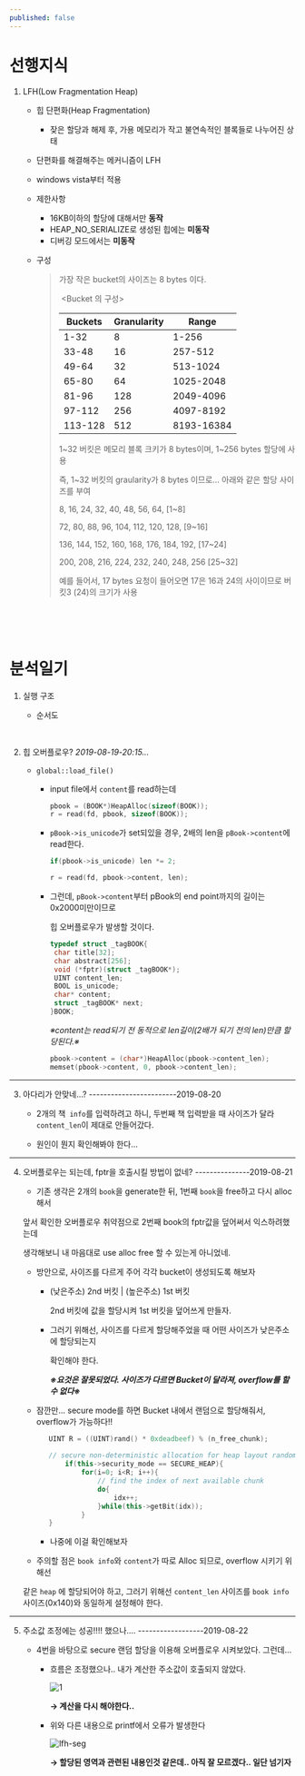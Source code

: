 ```yaml
---
published: false
---
```






# 선행지식

1. LFH(Low Fragmentation Heap)

   - 힙 단편화(Heap Fragmentation)

     - 잦은 할당과 해제 후, 가용 메모리가 작고 불연속적인 블록들로 나누어진 상태
     
   - 단편화를 해결해주는 메커니즘이 LFH
   
   - windows vista부터 적용
   
   - 제한사항
   
     - 16KB이하의 할당에 대해서만 **동작**
     - HEAP_NO_SERIALIZE로 생성된 힙에는 **미동작**
     - 디버깅 모드에서는 **미동작**
   
   - 구성
   
     >가장 작은 bucket의 사이즈는 8 bytes 이다.
     >
     >
     >
     >​			<Bucket 의 구성>
     >
     >| **Buckets** | **Granularity** | **Range**  |
     >| ----------- | --------------- | ---------- |
     >| 1-32        | 8               | 1-256      |
     >| 33-48       | 16              | 257-512    |
     >| 49-64       | 32              | 513-1024   |
     >| 65-80       | 64              | 1025-2048  |
     >| 81-96       | 128             | 2049-4096  |
     >| 97-112      | 256             | 4097-8192  |
     >| 113-128     | 512             | 8193-16384 |
     >
     >
     >
     >1~32 버킷은 메모리 블록 크키가 8 bytes이며, 1~256 bytes 할당에 사용
     >
     >
     >
     >즉, 1~32 버킷의 graularity가 8 bytes 이므로... 아래와 같은 할당 사이즈를 부여
     >
     >
     >
     >8, 16, 24, 32, 40, 48, 56, 64, 				[1~8]
     >
     >72, 80, 88, 96, 104, 112, 120, 128, 			[9~16]
     >
     >136, 144, 152, 160, 168, 176, 184, 192, 		[17~24]
     >
     >200, 208, 216, 224, 232, 240, 248, 256			[25~32]
     >
     >
     >
     >예를 들어서, 17 bytes 요청이 들어오면 17은 16과 24의 사이이므로 버킷3 (24)의 크기가 사용



<br>

<br>

<br>

# 분석일기

1. 실행 구조

   - 순서도

     <br>

1. 힙 오버플로우?              *2019-08-19-20:15...*
   - `global::load_file()`
     
     - input file에서 `content`를 read하는데 
     
       ```cpp
       pbook = (BOOK*)HeapAlloc(sizeof(BOOK));		
       r = read(fd, pbook, sizeof(BOOK));
       ```
     
     - `pBook->is_unicode`가 set되있을 경우, 2배의 len을 `pBook->content`에 read한다.
     
       ```cpp
       if(pbook->is_unicode) len *= 2;
       
       r = read(fd, pbook->content, len);
       ```
     
     - 그런데, `pBook->content`부터 pBook의 end point까지의 길이는 0x2000미만이므로
     
       힙 오버플로우가 발생할 것이다.
     
       ```cpp
       typedef struct _tagBOOK{
       	char title[32];
       	char abstract[256];
       	void (*fptr)(struct _tagBOOK*);	
       	UINT content_len;
       	BOOL is_unicode;
       	char* content;
       	struct _tagBOOK* next;
       }BOOK;
       ```
     
       *※content는 read되기 전 동적으로 len길이(2배가 되기 전의 len)만큼 할당된다.※*
     
       ```cpp
       pbook->content = (char*)HeapAlloc(pbook->content_len);
       memset(pbook->content, 0, pbook->content_len);
       ```
     
   

---------------------------

3. 아다리가 안맞네...? ------------------------2019-08-20

   - 2개의 책` info`를 입력하려고 하니, 두번째 책 입력받을 때 사이즈가 달라 `content_len`이 제대로 안들어갔다.

   - 원인이 뭔지 확인해봐야 한다...

----

4. 오버플로우는 되는데, fptr을 호출시킬 방법이 없네? ---------------2019-08-21

   -  기존 생각은 2개의 `book`을 generate한 뒤, 1번째 `book`을 free하고 다시 alloc 해서

     앞서 확인한 오버플로우 취약점으로 2번째 book의 fptr값을 덮어써서 익스하려했는데

     생각해보니 내 마음대로 use alloc free 할 수 있는게 아니었네.

   - 방안으로, 사이즈를 다르게 주어 각각 bucket이 생성되도록 해보자

     - (낮은주소) 2nd 버킷   |  (높은주소) 1st 버킷

       2nd 버킷에 값을 할당시켜 1st 버킷을 덮어쓰게 만들자.

     - 그러기 위해선, 사이즈를 다르게 할당해주었을 때 어떤 사이즈가 낮은주소에 할당되는지

       확인해야 한다.
    
       <b>*※요것은 잘못되었다. 사이즈가 다르면 Bucket이 달라져,  overflow를 할 수 없다※*</b>

   - 잠깐만... secure mode를 하면 Bucket 내에서 랜덤으로 할당해줘서, overflow가 가능하다!!
   
     ```cpp
     	UINT R = ((UINT)rand() * 0xdeadbeef) % (n_free_chunk);
     	
     	// secure non-deterministic allocation for heap layout randomization
     		if(this->security_mode == SECURE_HEAP){
     			for(i=0; i<R; i++){
     				// find the index of next available chunk
     				do{
     					idx++;
     				}while(this->getBit(idx));
     			}
  		}
     ```
   
     - 나중에 이걸 확인해보자
     
   -  주의할 점은 `book info`와 `content`가 따로 Alloc 되므로, overflow 시키기 위해선
   
   같은 `heap` 에 할당되어야 하고, 그러기 위해선 `content_len` 사이즈를 `book info` 사이즈(0x140)와 동일하게 설정해야 한다.

-------

5. 주소값 조정에는 성공!!!! 했으나.... ------------------2019-08-22

   - 4번을 바탕으로 secure 랜덤 할당을 이용해 오버플로우 시켜보았다. 그런데...

     - 흐름은 조정했으나.. 내가 계산한 주소값이 호출되지 않았다.

       ![1](/img/lfh-seg.png)

       <b>→ 계산을 다시 해야한다..</b>

     - 위와 다른 내용으로 printf에서 오류가 발생한다

       ![lfh-seg](/img/lfh-segPrint.png)

       <b>→ 할당된 영역과 관련된 내용인것 같은데.. 아직 잘 모르겠다.. 일단 넘기자</b>

